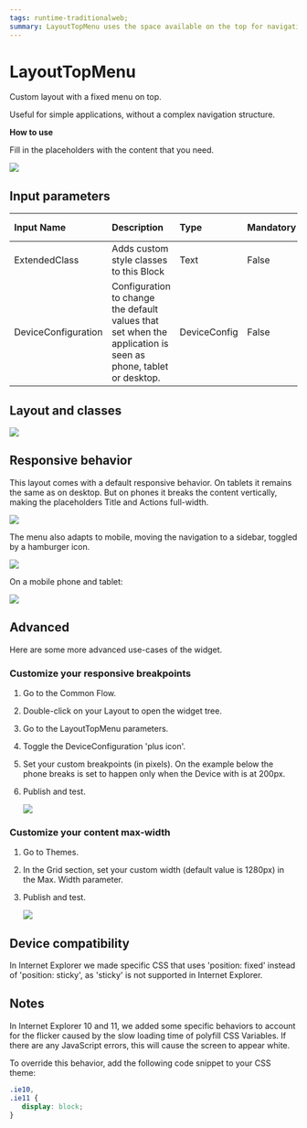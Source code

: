 ```yaml
---
tags: runtime-traditionalweb;
summary: LayoutTopMenu uses the space available on the top for navigation.
---
```


# LayoutTopMenu

Custom layout with a fixed menu on top.

Useful for simple applications, without a complex navigation structure.

**How to use**

Fill in the placeholders with the content that you need.

![](https://github.com/danielmarquespt/docs-product/tree/e7ea3f444d5129dab245c69ab72ae091554bc4fb/src/develop/ui/patterns/web/layout/images/layout-tm-image-2.png?width=600%3E)

## Input parameters

| **Input Name** | **Description** | **Type** | **Mandatory** | **Default Value** |
| :--- | :--- | :--- | :--- | :--- |
| ExtendedClass | Adds custom style classes to this Block | Text | False | none |
| DeviceConfiguration | Configuration to change the default values that set when the application is seen as phone, tablet or desktop. | DeviceConfig | False | none |

## Layout and classes

![](https://github.com/danielmarquespt/docs-product/tree/e7ea3f444d5129dab245c69ab72ae091554bc4fb/src/develop/ui/patterns/web/layout/images/layout-tm-image-1.png%3E)

## Responsive behavior

This layout comes with a default responsive behavior. On tablets it remains the same as on desktop. But on phones it breaks the content vertically, making the placeholders Title and Actions full-width.

![](https://github.com/danielmarquespt/docs-product/tree/e7ea3f444d5129dab245c69ab72ae091554bc4fb/src/develop/ui/patterns/web/layout/images/layout-tm-image-3.png%3E)

The menu also adapts to mobile, moving the navigation to a sidebar, toggled by a hamburger icon.

![](https://github.com/danielmarquespt/docs-product/tree/e7ea3f444d5129dab245c69ab72ae091554bc4fb/src/develop/ui/patterns/web/layout/images/layout-tm-image-4.gif%3E)

On a mobile phone and tablet:

![](https://github.com/danielmarquespt/docs-product/tree/e7ea3f444d5129dab245c69ab72ae091554bc4fb/src/develop/ui/patterns/web/layout/images/layout-tm-image-7.png%3E)

## Advanced

Here are some more advanced use-cases of the widget.

### Customize your responsive breakpoints

1. Go to the Common Flow.
2. Double-click on your Layout to open the widget tree. 
3. Go to the LayoutTopMenu parameters.
4. Toggle the DeviceConfiguration 'plus icon'.
5. Set your custom breakpoints \(in pixels\). On the example below the phone breaks is set to happen only when the Device with is at 200px.
6. Publish and test.

   ![](https://github.com/danielmarquespt/docs-product/tree/e7ea3f444d5129dab245c69ab72ae091554bc4fb/src/develop/ui/patterns/web/layout/images/layout-tm-image-5.png%3E)

### Customize your content max-width

1. Go to Themes.
2. In the Grid section, set your custom width \(default value is 1280px\) in the Max. Width parameter.
3. Publish and test.

   ![](https://github.com/danielmarquespt/docs-product/tree/e7ea3f444d5129dab245c69ab72ae091554bc4fb/src/develop/ui/patterns/web/layout/images/layout-tm-image-6.png%3E)

## Device compatibility

In Internet Explorer we made specific CSS that uses 'position: fixed' instead of 'position: sticky', as 'sticky' is not supported in Internet Explorer.

## Notes

In Internet Explorer 10 and 11, we added some specific behaviors to account for the flicker caused by the slow loading time of polyfill CSS Variables. If there are any JavaScript errors, this will cause the screen to appear white.

To override this behavior, add the following code snippet to your CSS theme:

```css
.ie10,
.ie11 {
   display: block;
}
```

